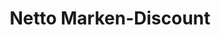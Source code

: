 ---
title: "Netto Marken-Discount"
url: /neuss/netto-marken-discount-kantstrasse/
shop: Supermarkt
---